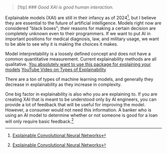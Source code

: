 >[!tip] ### _Good XAI is good human interaction._
>

Explainable models (XAI) are still in their infancy as of 2024[^1], but I believe they are essential to the future of artificial intelligence. Models right now are considered "black boxes"; their reasons for making a certain decision are completely unknown even to their programmers. If we want to put AI in important positions for medical diagnosis, law, and military usage, we want to be able to see why it is making the choices it makes.

Model interpretability is a loosely defined concept and does not
have a common quantitative measurement. Current explainability methods are all qualitative.
[You absolutely want to use this package for explaining your models](https://github.com/EthicalML/xai)
[YouTube Video on Types of Explainability](https://www.youtube.com/watch?v=Yg3q5x7yDeM)

There are a ton of types of machine learning models, and generally they decrease in explainability as they increase in complexity.

One big factor in explainability is also who you are explaining to. If you are creating XAI that is meant to be understood only by AI engineers, you can provide a lot of feedback that will be useful for improving the model. However, a consumer would not need this information. A banker who is using an AI model to determine whether or not someone is good for a loan will only require basic feedback.[^1]




[^1]: [Explainable Convolutional Neural Networks](https://dl.acm.org/doi/10.1145/3563691)